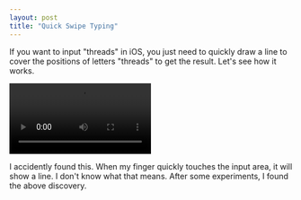 ```yaml
---
layout: post
title: "Quick Swipe Typing"
---
```


If you want to input "threads" in iOS, you just need to quickly draw a line to cover the positions of letters "threads" to get the result. Let's see how it works.

<video width="50%" controls>
  <source src="/assets/images/input/in.mp4" type="video/mp4">
  Your browser does not support the video tag.
</video>

I accidently found this. When my finger quickly touches the input area, it will show a line. I don't know what that means. After some experiments, I found the above discovery.

